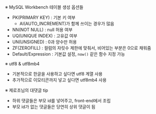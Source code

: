 ※ MySQL Workbench 테이블 생성 옵션들

- PK(PRIMARY KEY) : 기본 키 여부
  - AI(AUTO_INCREMENT)가 함께 쓰이는 경우가 많음
- NN(NOT NULL) : null 허용 여부
- UQ(UNIQUE INDEX) : 고유값 여부
- UN(UNSIGNED) : 0과 양수만 허용
- ZF(ZEROFILL) : 컬럼의 자릿수 제한에 맞춰서, 비어있는 부분은 0으로 채워줌
- Default/Expression : 기본값 설정, `now()` 같은 함수 지정 가능

※ utf8 & utf8mb4

- 기본적으로 한글을 사용하고 싶다면 utf8 계열 사용
- 추가적으로 이모티콘까지 넣고 싶다면 utf8mb4 사용

※ 제로초님의 대댓글 tip

- 하위 댓글들은 부모 id를 넣어주고, front-end에서 조립
- 부모 id가 없는 댓글들은 당연히 상위 댓글이 됨
